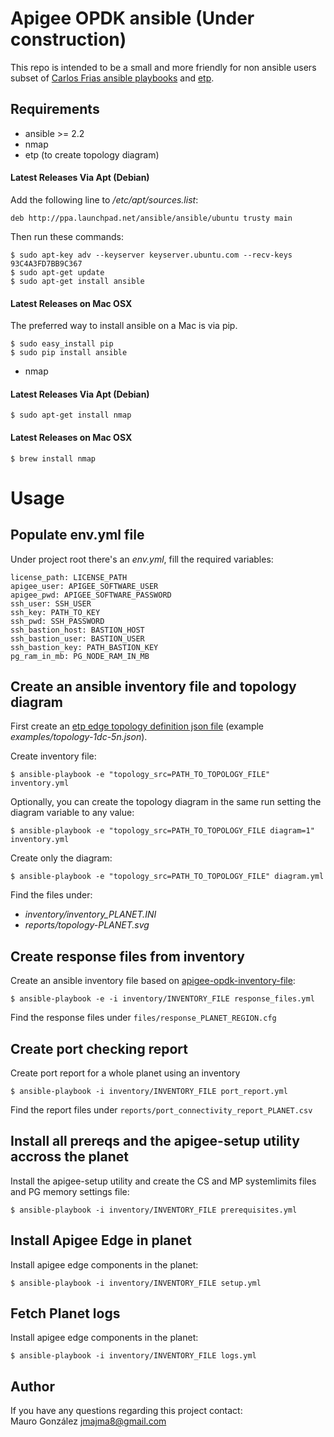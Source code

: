 # Apigee OPDK ansible (Under construction)

This repo is intended to be a small and more friendly for non ansible users subset of [Carlos Frias ansible playbooks](https://github.com/carlosfrias/apigee-opdk-playbook-setup-ansible) and [etp](https://github.com/yuriylesyuk/etp).

## Requirements
- ansible >= 2.2
- nmap
- etp (to create topology diagram)

#### Latest Releases Via Apt (Debian)
Add the following line to _/etc/apt/sources.list_:

`deb http://ppa.launchpad.net/ansible/ansible/ubuntu trusty main`

Then run these commands:

```
$ sudo apt-key adv --keyserver keyserver.ubuntu.com --recv-keys 93C4A3FD7BB9C367
$ sudo apt-get update
$ sudo apt-get install ansible
```

#### Latest Releases on Mac OSX

The preferred way to install ansible on a Mac is via pip.
```
$ sudo easy_install pip
$ sudo pip install ansible
```

- nmap

#### Latest Releases Via Apt (Debian)

```
$ sudo apt-get install nmap
```

#### Latest Releases on Mac OSX

```
$ brew install nmap
``` 

# Usage

## Populate env.yml file
Under project root there's an _env.yml_, fill the required variables:
```
license_path: LICENSE_PATH
apigee_user: APIGEE_SOFTWARE_USER
apigee_pwd: APIGEE_SOFTWARE_PASSWORD
ssh_user: SSH_USER
ssh_key: PATH_TO_KEY
ssh_pwd: SSH_PASSWORD
ssh_bastion_host: BASTION_HOST
ssh_bastion_user: BASTION_USER
ssh_bastion_key: PATH_BASTION_KEY
pg_ram_in_mb: PG_NODE_RAM_IN_MB
```

## Create an ansible inventory file and topology diagram

First create an [etp edge topology definition json file](https://github.com/yuriylesyuk/etp) (example _examples/topology-1dc-5n.json_).

Create inventory file:
```
$ ansible-playbook -e "topology_src=PATH_TO_TOPOLOGY_FILE" inventory.yml
```
Optionally, you can create the topology diagram in the same run setting the diagram variable to any value:
```
$ ansible-playbook -e "topology_src=PATH_TO_TOPOLOGY_FILE diagram=1" inventory.yml
```
Create only the diagram:
```
$ ansible-playbook -e "topology_src=PATH_TO_TOPOLOGY_FILE" diagram.yml
```
Find the files under:
  - _inventory/inventory\_PLANET.INI_
  - _reports/topology-PLANET.svg_

## Create response files from inventory 

Create an ansible inventory file based on [apigee-opdk-inventory-file](https://github.com/carlosfrias/apigee-opdk-playbook-setup-ansible/blob/master/README-INVENTORY-FILE.md):
```
$ ansible-playbook -e -i inventory/INVENTORY_FILE response_files.yml
```
Find the response files under `files/response_PLANET_REGION.cfg`

## Create port checking report

Create port report for a whole planet using an inventory
```
$ ansible-playbook -i inventory/INVENTORY_FILE port_report.yml
```
Find the report files under `reports/port_connectivity_report_PLANET.csv`

## Install all prereqs and the apigee-setup utility accross the planet
Install the apigee-setup utility and create the CS and MP systemlimits files and PG memory settings file:

```
$ ansible-playbook -i inventory/INVENTORY_FILE prerequisites.yml
```

## Install Apigee Edge in planet
Install apigee edge components in the planet:

```
$ ansible-playbook -i inventory/INVENTORY_FILE setup.yml
```

## Fetch Planet logs
Install apigee edge components in the planet:

```
$ ansible-playbook -i inventory/INVENTORY_FILE logs.yml
```

## Author

If you have any questions regarding this project contact:  
Mauro González <jmajma8@gmail.com>

